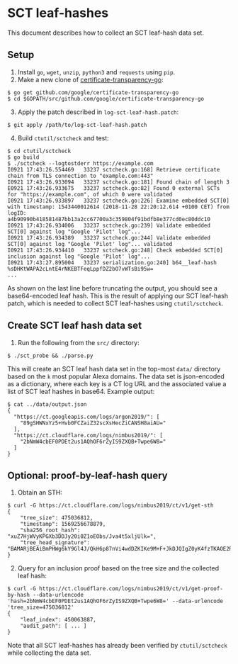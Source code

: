 # SCT leaf-hashes
This document describes how to collect an SCT leaf-hash data set.

## Setup
1. Install `go`, `wget`, `unzip`, `python3` and `requests` using `pip`.
2. Make a new clone of [certificate-transparency-go](https://github.com/google/certificate-transparency-go):

```
$ go get github.com/google/certificate-transparency-go
$ cd $GOPATH/src/github.com/google/certificate-transparency-go
```

3. Apply the patch described in `log-sct-leaf-hash.patch`:

```
$ git apply /path/to/log-sct-leaf-hash.patch
```

4. Build `ctutil/sctcheck` and test:

```
$ cd ctutil/sctcheck
$ go build
$ ./sctcheck --logtostderr https://example.com
I0921 17:43:26.554469   33237 sctcheck.go:168] Retrieve certificate chain from TLS connection to "example.com:443"
I0921 17:43:26.933094   33237 sctcheck.go:181] Found chain of length 3
E0921 17:43:26.933675   33237 sctcheck.go:82] Found 0 external SCTs for "https://example.com", of which 0 were validated
I0921 17:43:26.933897   33237 sctcheck.go:226] Examine embedded SCT[0] with timestamp: 1543440012614 (2018-11-28 22:20:12.614 +0100 CET) from logID: a4b90990b418581487bb13a2cc67700a3c359804f91bdfb8e377cd0ec80ddc10
I0921 17:43:26.934006   33237 sctcheck.go:239] Validate embedded SCT[0] against log "Google 'Pilot' log"...
I0921 17:43:26.934389   33237 sctcheck.go:244] Validate embedded SCT[0] against log "Google 'Pilot' log"... validated
I0921 17:43:26.934410   33237 sctcheck.go:248] Check embedded SCT[0] inclusion against log "Google 'Pilot' log"...
I0921 17:43:27.895004   33237 serialization.go:240] b64__leaf-hash %sDHKtWAPA2cLntE4rNKEBTFeqLppfDZ2bO7vWTsBi95w=
...
```

As shown on the last line before truncating the output, you should see a
base64-encoded leaf hash.  This is the result of applying our SCT leaf-hash
patch, which is needed to collect SCT leaf-hashes using `ctutil/sctcheck`.

## Create SCT leaf hash data set
1. Run the following from the `src/` directory:

```
$ ./sct_probe && ./parse.py
```

This will create an SCT leaf hash data set in the top-most `data/` directory
based on the `k` most popular Alexa domains.  The data set is json-encoded as
a dictionary, where each key is a CT log URL and the associated value a list
of SCT leaf hashes in base64.  Example output:

```
$ cat ../data/output.json
{
  "https://ct.googleapis.com/logs/argon2019/": [
    "89gSHWNxYz5+Hvb0FCZaiZ32scXsHecZiCANSH8aiAU="
  ],
  "https://ct.cloudflare.com/logs/nimbus2019/": [
    "2bNmW4cbEF0PDEt2us1AQhOF6rZyIS9ZXQB+Twpe6W8="
  ]
}
```

## Optional: proof-by-leaf-hash query
1. Obtain an STH:

```
$ curl -G https://ct.cloudflare.com/logs/nimbus2019/ct/v1/get-sth
{
	"tree_size": 475036812,
	"timestamp": 1569256678879,
	"sha256_root_hash": "xuZ7HjWVyKPGXb3DDJy20i0Z1oEObs/Jva4t5xljUlk=",
	"tree_head_signature": "BAMARjBEAiBmPHWg6kY9Gl4J/QkH6p87nVi4wdDZKIKe9M+F+JkDJQIgZ0yK4fzTKAOE2RNEMkL2l3Hzl07Qe30hPJyj8fyUnFc="
}
```

2. Query for an inclusion proof based on the tree size and the collected leaf
hash:
```
$ curl -G https://ct.cloudflare.com/logs/nimbus2019/ct/v1/get-proof-by-hash --data-urlencode 'hash=2bNmW4cbEF0PDEt2us1AQhOF6rZyIS9ZXQB+Twpe6W8=' --data-urlencode 'tree_size=475036812'
{
	"leaf_index": 450063887,
	"audit_path": [ ... ]
}
```

Note that all SCT leaf-hashes has already been verified by `ctutil/sctcheck`
while collecting the data set.
